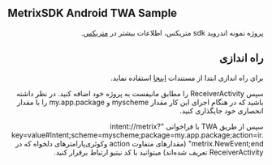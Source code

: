 ## MetrixSDK Android TWA Sample
<div dir="rtl">
  
  پروژه نمونه اندروید sdk متریکس، اطلاعات بیشتر در [متریکس](https://metrix.ir).
  
<h2>راه اندازی</h2>

برای راه اندازی ابتدا از مستندات [اینجا](https://metrix.ir/docs/sdk/android) استفاده نماید.

سپس ReceiverActivity را مطابق مانیفست به پروژه خود اضافه کنید.
در نظر داشته باشید که در هنگام اجرای این کار مقدار myscheme و my.app.package را با مقدار انحصاری خود جایگذاری کنید.

سپس از طریق TWA با فراخوانی "intent://metrix?key=value#Intent;scheme=myscheme;package=my.app.package;action=ir.metrix.NewEvent;end" (مقدار‌های متفاوت action وکوئری‌پارامتر‌های دلخواه که در ReceiverActivity تعریف شده‌اند) میتوانید با کد نیتیو ارتباط برقرار کنید.
</div>
